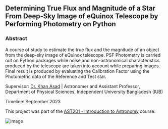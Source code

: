 ## Determining True Flux and Magnitude of a Star From Deep-Sky Image of eQuinox Telescope by Performing Photometry on Python

### Abstract
A course of study to estimate the true flux and the magnitude of an object from the deep-sky image of eQuinox telescope. PSF Photometry is carried out on Python packages while noise and non-astronomical characteristics produced by the telescope are taken into account while preparing images. Final result is produced by evaluating the Calibration Factor using the Photometric data of the Reference and Test star.

Supervisor: [Dr. Khan Asad](https://coalab.space/people/asad/) | Astronomer and Assistant Professor, Department of Physical Sciences, Independent University Bangladesh (IUB)

Timeline: September 2023

This project was part of the [AST201 - Introduction to Astronomy](https://cassa.site/abekta/courses/ast201) course.


![image](https://github.com/user-attachments/assets/e5c43ec6-3619-4cdd-aa39-78281f2cbd7a)
